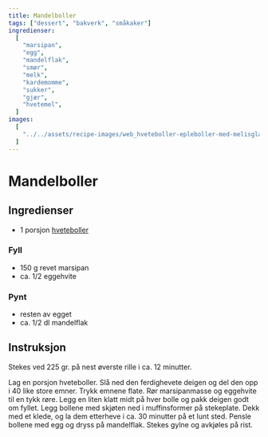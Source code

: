 ```yaml
---
title: Mandelboller
tags: ["dessert", "bakverk", "småkaker"]
ingredienser:
  [
    "marsipan",
    "egg",
    "mandelflak",
    "smør",
    "melk",
    "kardemomme",
    "sukker",
    "gjær",
    "hvetemel",
  ]
images:
  [
    "../../assets/recipe-images/web_hveteboller-epleboller-med-melisglasur-mandelboller-vaniljeboller.jpg",
  ]
---
```


# Mandelboller

## Ingredienser

- 1 porsjon [hveteboller](./hveteboller)

### Fyll

- 150 g revet marsipan
- ca. 1/2 eggehvite

### Pynt

- resten av egget
- ca. 1/2 dl mandelflak

## Instruksjon

Stekes ved 225 gr. på nest øverste rille i ca. 12 minutter.

Lag en porsjon hveteboller. Slå ned den ferdighevete deigen og del den opp i 40 like store emner. Trykk emnene flate. Rør marsipanmasse og eggehvite til en tykk røre. Legg en liten klatt midt på hver bolle og pakk deigen godt om fyllet. Legg bollene med skjøten ned i muffinsformer på stekeplate. Dekk med et klede, og la dem etterheve i ca. 30 minutter på et lunt sted. Pensle bollene med egg og dryss på mandelflak. Stekes gylne og avkjøles på rist.
